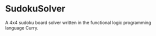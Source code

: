 # SudokuSolver

A 4x4 sudoku board solver written in the functional logic programming language Curry.
